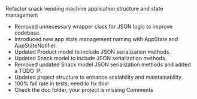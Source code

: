 Refactor snack vending machine application structure and state management

- Removed unnecessary wrapper class for JSON logic to improve codebase.
- Introduced new app state management naming with AppState and AppStateNotifier.
- Updated Product model to include JSON serialization methods.
- Updated Snack model to include JSON serialization methods.
- Removed updated Snack model JSON serialization methods and added a TODO :P.
- Updated project structure to enhance scalability and maintainability.
- 100% fail rate in tests, need to fix this!
- Check the doc folder, your project is missing Comments